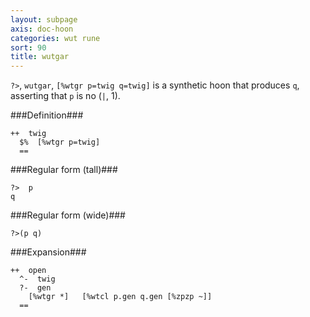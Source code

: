 ```yaml
---
layout: subpage
axis: doc-hoon
categories: wut rune
sort: 90
title: wutgar
---
```




`?>`, `wutgar`, `[%wtgr p=twig q=twig]` is a synthetic hoon that
produces `q`, asserting that `p` is no (`|`, 1).

###Definition###

    ++  twig  
      $%  [%wtgr p=twig]
      ==

###Regular form (tall)###

    ?>  p
    q

###Regular form (wide)###

    ?>(p q)

###Expansion###
    
    ++  open
      ^-  twig
      ?-  gen
        [%wtgr *]   [%wtcl p.gen q.gen [%zpzp ~]]
      ==
